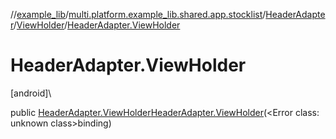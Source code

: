//[example_lib](../../../../index.md)/[multi.platform.example_lib.shared.app.stocklist](../../index.md)/[HeaderAdapter](../index.md)/[ViewHolder](index.md)/[HeaderAdapter.ViewHolder](-header-adapter.-view-holder.md)

# HeaderAdapter.ViewHolder

[android]\

public [HeaderAdapter.ViewHolder](index.md)[HeaderAdapter.ViewHolder](-header-adapter.-view-holder.md)(&lt;Error class: unknown class&gt;binding)
